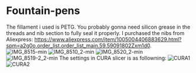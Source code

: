 # Fountain-pens
The fillament i used is PETG. You probably gonna need silicon grease in the threads and nib section to fully seal it properly. I purchased the nibs from Aliexpress: https://www.aliexpress.com/item/1005004406883629.html?spm=a2g0o.order_list.order_list_main.59.59091802Zxm1d0. 
![IMG_8515-min](https://github.com/user-attachments/assets/c0c7dbb0-5837-4d79-95d8-c4aef7dc1416)
![IMG_8510_2-min](https://github.com/user-attachments/assets/08056a06-152e-4937-a43e-e7a52f90e871)
![IMG_8520_2-min](https://github.com/user-attachments/assets/55e9e486-35e4-49af-95eb-c61a86295d94)
![IMG_8519-2_2-min](https://github.com/user-attachments/assets/af3be00b-eb12-4a1a-a9d0-8bc1b9033f60)
The settings in CURA slicer is as followning:
![CURA1](https://github.com/user-attachments/assets/124e4301-aca2-4da3-a91e-fcef0f185c42)
![CURA2](https://github.com/user-attachments/assets/28b3d424-7c06-4ba1-9d75-465d7f7ddc2f)

